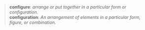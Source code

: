 > **configure**: *arrange or put together in a particular form or configuration.*<br> **configuration**: *An arrangement of elements in a particular form, figure, or combination.*
